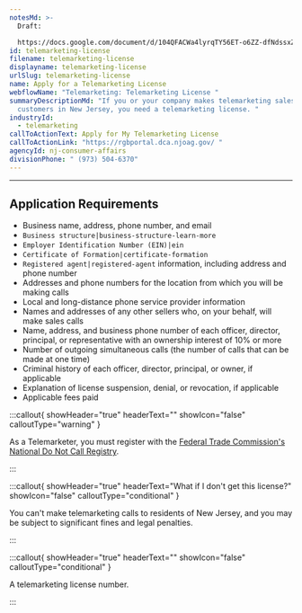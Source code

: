 ```yaml
---
notesMd: >-
  Draft:

  https://docs.google.com/document/d/104QFACWa4lyrqTY56ET-o6ZZ-dfNdssxZ0tdEF8c52E/edit
id: telemarketing-license
filename: telemarketing-license
displayname: telemarketing-license
urlSlug: telemarketing-license
name: Apply for a Telemarketing License
webflowName: "Telemarketing: Telemarketing License "
summaryDescriptionMd: "If you or your company makes telemarketing sales calls to
  customers in New Jersey, you need a telemarketing license. "
industryId:
  - telemarketing
callToActionText: Apply for My Telemarketing License
callToActionLink: "https://rgbportal.dca.njoag.gov/ "
agencyId: nj-consumer-affairs
divisionPhone: " (973) 504-6370"
---
```

- - -

## Application Requirements

* Business name, address, phone number, and email
*  `Business structure|business-structure-learn-more` 
*  `Employer Identification Number (EIN)|ein` 
*  `Certificate of Formation|certificate-formation` 
*  `Registered agent|registered-agent` information, including address and phone number
* Addresses and phone numbers for the location from which you will be making calls
* Local and long-distance phone service provider information
* Names and addresses of any other sellers who, on your behalf, will make sales calls 
* Name, address, and business phone number of each officer, director, principal, or representative with an ownership interest of 10% or more
* Number of outgoing simultaneous calls (the number of calls that can be made at one time)
* Criminal history of each officer, director, principal, or owner, if applicable
* Explanation of license suspension, denial, or revocation, if applicable
* Applicable fees paid

:::callout{ showHeader="true" headerText="" showIcon="false" calloutType="warning" }

As a Telemarketer, you must register with the [Federal Trade Commission's National Do Not Call Registry](https://telemarketing.donotcall.gov/).

:::

:::callout{ showHeader="true" headerText="What if I don't get this license?" showIcon="false" calloutType="conditional" }

You can't make telemarketing calls to residents of New Jersey, and you may be subject to significant fines and legal penalties. 

:::

:::callout{ showHeader="true" headerText="" showIcon="false" calloutType="conditional" }

A telemarketing license number.

:::